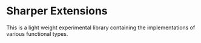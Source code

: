 <h1>Sharper Extensions</h1>

This is a light weight experimental library containing the implementations of various functional types. 